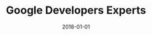 ---
layout: site
title: "Google Developers Experts"
date: 2018-01-01
categories: [google]
version: 5.0.3
major: 5
minor: 0
patch: 3
slug: google-developers-experts
link: https://www.gdeapp.com/
submitter: lpolepeddi
permalink: /sites/:slug
---